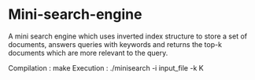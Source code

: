 # Mini-search-engine
A mini search engine which uses inverted index structure to store a set of documents, answers queries with keywords and returns the top-k documents which are more relevant to the query.

Compilation : make
Execution : ./minisearch -i input_file -k K
